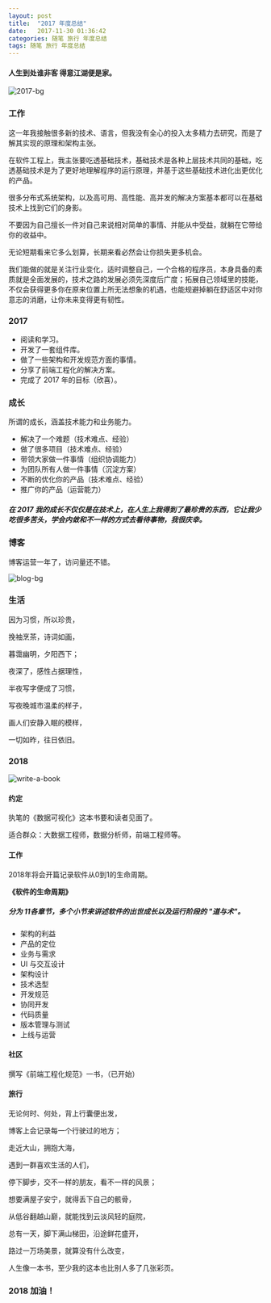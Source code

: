 ```yaml
---
layout: post
title:  "2017 年度总结"
date:   2017-11-30 01:36:42
categories: 随笔 旅行 年度总结
tags: 随笔 旅行 年度总结
---
```

#### 人生到处谁非客 得意江湖便是家。

![2017-bg](https://i.imgur.com/Zr5MdSX.jpg)

### 工作

这一年我接触很多新的技术、语言，但我没有全心的投入太多精力去研究，而是了解其实现的原理和架构主张。

在软件工程上，我主张要吃透基础技术，基础技术是各种上层技术共同的基础，吃透基础技术是为了更好地理解程序的运行原理，并基于这些基础技术进化出更优化的产品。

很多分布式系统架构，以及高可用、高性能、高并发的解决方案基本都可以在基础技术上找到它们的身影。

不要因为自己擅长一件对自己来说相对简单的事情、并能从中受益，就躺在它带给你的收益中。

无论短期看来它多么划算，长期来看必然会让你损失更多机会。

我们能做的就是关注行业变化，适时调整自己，一个合格的程序员，本身具备的素质就是全面发展的，技术之路的发展必须先深度后广度；拓展自己领域里的技能，不仅会获得更多你在原来位置上所无法想象的机遇，也能规避掉躺在舒适区中对你意志的消磨，让你未来变得更有韧性。




### 2017

- 阅读和学习。
- 开发了一套组件库。
- 做了一些架构和开发规范方面的事情。
- 分享了前端工程化的解决方案。
- 完成了 2017 年的目标（欣喜）。

### 成长

所谓的成长，涵盖技术能力和业务能力。

- 解决了一个难题（技术难点、经验）
- 做了很多项目（技术难点、经验）
- 带领大家做一件事情（组织协调能力）
- 为团队所有人做一件事情（沉淀方案）
- 不断的优化你的产品（技术难点、经验）
- 推广你的产品（运营能力）


##### 在 2017 我的成长不仅仅是在技术上，在人生上我得到了最珍贵的东西，它让我少吃很多苦头，学会内敛和不一样的方式去看待事物，我很庆幸。

### 博客


博客运营一年了，访问量还不错。

![blog-bg](https://i.imgur.com/znJ0HJi.jpg)


### 生活

因为习惯，所以珍贵，

挽袖烹茶，诗词如画，

暮霭幽明，夕阳西下；

夜深了，感性占据理性，

半夜写字便成了习惯，

写夜晚城市温柔的样子，

画人们安静入眠的模样，

一切如昨，往日依旧。

### 2018 

![write-a-book](https://i.imgur.com/QIeZOGo.jpg)

#### 约定

执笔的《数据可视化》这本书要和读者见面了。

适合群众：大数据工程师，数据分析师，前端工程师等。


#### 工作

2018年将会开篇记录软件从0到1的生命周期。

**《软件的生命周期》**

##### 分为 11各章节，多个小节来讲述软件的出世成长以及运行阶段的 "道与术"。
- 架构的利益
- 产品的定位
- 业务与需求
- UI 与交互设计
- 架构设计
- 技术选型
- 开发规范
- 协同开发
- 代码质量
- 版本管理与测试
- 上线与运营

#### 社区

撰写《前端工程化规范》一书，（已开始）


#### 旅行

无论何时、何处，背上行囊便出发，

博客上会记录每一个行驶过的地方；

走近大山，拥抱大海，

遇到一群喜欢生活的人们，

停下脚步，交不一样的朋友，看不一样的风景；

想要满屋子安宁，就得丢下自己的骸骨，

从低谷翻越山巅，就能找到云淡风轻的庭院，

总有一天，脚下满山梯田，沿途鲜花盛开，

路过一万场美景，就算没有什么改变，

人生像一本书，至少我的这本也比别人多了几张彩页。

### 2018 加油！